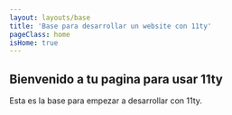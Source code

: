 ```yaml
---
layout: layouts/base
title: 'Base para desarrollar un website con 11ty'
pageClass: home
isHome: true
---
```


## Bienvenido a tu pagina para usar 11ty
Esta es la base para empezar a desarrollar con 11ty.

